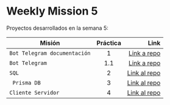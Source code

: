 # Weekly Mission 5

Proyectos desarrollados en la semana 5:

| Misión | Práctica | Link|
| ------------- |:-------------:| -----:|
|`Bot Telegram documentación`|1|[Link a repo](https://github.com/AliciaGaona/BotTelegramDoc)|
|`Bot Telegram`|1.1|[Link a repo](https://github.com/AliciaGaona/fizzbuzz)|
|`SQL`|2|[Link al repo](https://github.com/AliciaGaona/sql_Semana5)|
|` Prisma DB`|3|[Link al repo](https://github.com/AliciaGaona/PrismaDB)|
|`Cliente Servidor`|4|[Link al repo]()|




